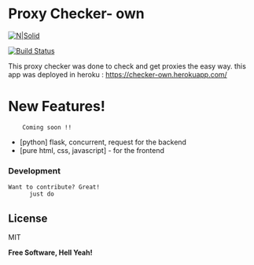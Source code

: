 # Proxy Checker- own

[![N|Solid](https://cldup.com/dTxpPi9lDf.thumb.png)](https://nodesource.com/products/nsolid)

[![Build Status](https://travis-ci.org/joemccann/dillinger.svg?branch=master)](https://travis-ci.org/joemccann/dillinger)

This proxy checker was done to check and get proxies the easy way.
this app was deployed in heroku : https://checker-own.herokuapp.com/

# New Features!

        Coming soon !!

* [python]  flask, concurrent, request for the backend
* [pure html, css, javascript] - for the frontend


### Development

    Want to contribute? Great!
          just do 

License
----

MIT


**Free Software, Hell Yeah!**
